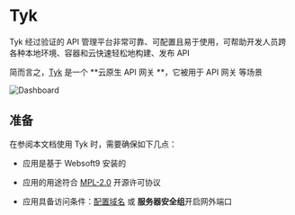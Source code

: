 # Tyk

Tyk 经过验证的 API 管理平台非常可靠、可配置且易于使用，可帮助开发人员跨各种本地环境、容器和云快速轻松地构建、发布 API

简而言之，[Tyk](https://tyk.io/) 是一个 **云原生 API 网关 **，它被用于 API 网关  等场景


![Dashboard](https://libs.websoft9.com/Websoft9/DocsPicture/zh/tyk/tyk-gui-websoft9.svg)


## 准备

在参阅本文档使用 Tyk 时，需要确保如下几点：

- 应用是基于 Websoft9 安装的

- 应用的用途符合 [MPL-2.0](https://opensource.org/licenses/MPL-2.0) 开源许可协议

- 应用具备访问条件：[配置域名](./guide/appsetdomain) 或 **服务器安全组**开启网外端口